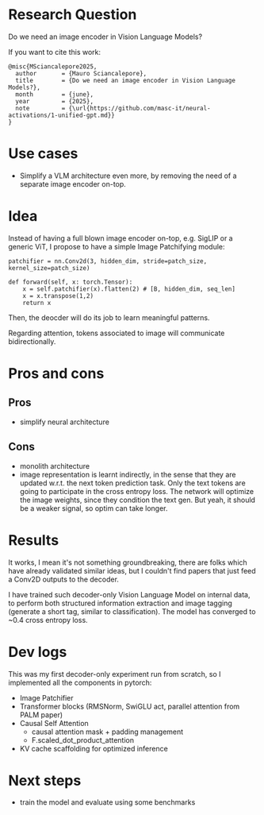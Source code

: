 # Research Question
Do we need an image encoder in Vision Language Models?

If you want to cite this work:
```
@misc{MSciancalepore2025,
  author       = {Mauro Sciancalepore},
  title        = {Do we need an image encoder in Vision Language Models?},
  month        = {june},
  year         = {2025},
  note         = {\url{https://github.com/masc-it/neural-activations/1-unified-gpt.md}}
}
```

# Use cases

- Simplify a VLM architecture even more, by removing the need of a separate image encoder on-top.

# Idea

Instead of having a full blown image encoder on-top, e.g. SigLIP or a generic ViT, I propose to have a simple Image Patchifying module: 

```
patchifier = nn.Conv2d(3, hidden_dim, stride=patch_size, kernel_size=patch_size)

def forward(self, x: torch.Tensor):
    x = self.patchifier(x).flatten(2) # [B, hidden_dim, seq_len]
    x = x.transpose(1,2)
    return x

```

Then, the deocder will do its job to learn meaningful patterns.

Regarding attention, tokens associated to image will communicate bidirectionally.

# Pros and cons

## Pros

- simplify neural architecture

## Cons
- monolith architecture
- image representation is learnt indirectly, in the sense that they are updated w.r.t. the next token prediction task. Only the text tokens are going to participate in the cross entropy loss. The network will optimize the image weights, since they condition the text gen. But yeah, it should be a weaker signal, so optim can take longer.

# Results

It works, I mean it's not something groundbreaking, there are folks which have already validated similar ideas, but I couldn't find papers that just feed a Conv2D outputs to the decoder.

I have trained such decoder-only Vision Language Model on internal data, to perform both structured information extraction and image tagging (generate a short tag, similar to classification).
The model has converged to ~0.4 cross entropy loss.

# Dev logs

This was my first decoder-only experiment run from scratch, so I implemented all the components in pytorch:

- Image Patchifier
- Transformer blocks (RMSNorm, SwiGLU act, parallel attention from PALM paper)
- Causal Self Attention
    - causal attention mask + padding management
    - F.scaled_dot_product_attention
- KV cache scaffolding for optimized inference

# Next steps

- train the model and evaluate using some benchmarks
